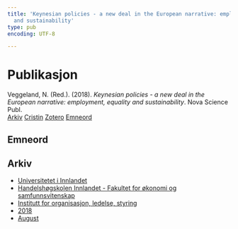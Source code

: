 ```yaml
---
title: 'Keynesian policies - a new deal in the European narrative: employment, equality
  and sustainability'
type: pub
encoding: UTF-8

---
```

<h1>Publikasjon</h1>
<article id="csl-bib-container-VMQ7UTTJ" class="csl-bib-container">
  <div class="csl-bib-body"> <div class="csl-entry">Veggeland, N. (Red.). (2018). <i>Keynesian policies - a new deal in the European narrative: employment, equality and sustainability</i>. Nova Science Publ.</div> </div>
  <div class="csl-bib-buttons">
    <a href="#taxonomy-article-VMQ7UTTJ" alt="archive" class="csl-bib-button">Arkiv</a>
    <a href="https://app.cristin.no/results/show.jsf?id=1602710" alt="Cristin" class="csl-bib-button">Cristin</a>
    <a href="http://zotero.org/groups/5881554/items/VMQ7UTTJ" alt="Zotero" class="csl-bib-button">Zotero</a>
    <a href="#keywords-article-VMQ7UTTJ" alt="keywords" class="csl-bib-button">Emneord</a>
  </div>
  <div id="csl-bib-meta-container-VMQ7UTTJ"></div>
</article>
<div id="csl-bib-meta-VMQ7UTTJ" class="csl-bib-meta">
  <article id="keywords-article-VMQ7UTTJ" class="keywords-article">
    <h1>Emneord</h1>
    
  </article>
  <article id="taxonomy-article-VMQ7UTTJ" class="taxonomy-article">
    <h1>Arkiv</h1>
    <ul>
      <li><a href="{{< params subfolder >}}nn/archive/?key=3DCRN523">Universitetet i Innlandet</a></li>
      <li><a href="{{< params subfolder >}}nn/archive/?key=DU8Q9LN9">Handelshøgskolen Innlandet - Fakultet for økonomi og samfunnsvitenskap</a></li>
      <li><a href="{{< params subfolder >}}nn/archive/?key=4LUWR3ZM">Institutt for organisasjon, ledelse, styring</a></li>
      <li><a href="{{< params subfolder >}}nn/archive/?key=32SCKVEY">2018</a></li>
      <li><a href="{{< params subfolder >}}nn/archive/?key=M9JC9DBU">August</a></li>
    </ul>
  </article>
</div>
